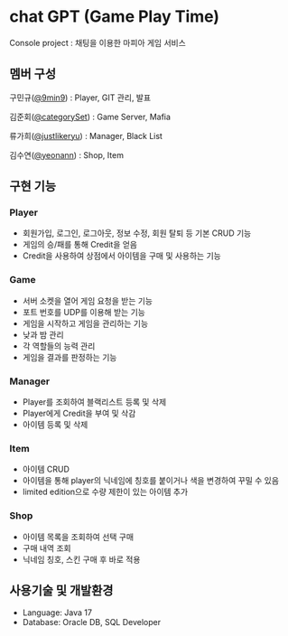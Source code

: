 # chat GPT (Game Play Time)
Console project : 채팅을 이용한 마피아 게임 서비스

## 멤버 구성
구민규([@9min9](https://github.com/9min9)) : Player, GIT 관리, 발표

김준회([@categorySet](https://github.com/categorySet)) : Game Server, Mafia

류가희([@justlikeryu](https://github.com/justlikeryu)) : Manager, Black List

김수연([@yeonann](https://github.com/yeonann)) : Shop, Item

## 구현 기능
### Player
- 회원가입, 로그인, 로그아웃, 정보 수정, 회원 탈퇴 등 기본 CRUD 기능
- 게임의 승/패를 통해 Credit을 얻음
- Credit을 사용하여 상점에서 아이템을 구매 및 사용하는 기능

### Game
- 서버 소켓을 열어 게임 요청을 받는 기능
- 포트 번호를 UDP를 이용해 받는 기능
- 게임을 시작하고 게임을 관리하는 기능
- 낮과 밤 관리
- 각 역할들의 능력 관리
- 게임을 결과를 판정하는 기능

### Manager
- Player를 조회하여 블랙리스트 등록 및 삭제 
- Player에게 Credit을 부여 및 삭감
- 아이템 등록 및 삭제

### Item
- 아이템 CRUD
- 아이템을 통해 player의 닉네임에 칭호를 붙이거나 색을 변경하여 꾸밀 수 있음
- limited edition으로 수량 제한이 있는 아이템 추가

### Shop
- 아이템 목록을 조회하여 선택 구매
- 구매 내역 조회
- 닉네임 칭호, 스킨 구매 후 바로 적용

## 사용기술 및 개발환경
- Language: Java 17
- Database: Oracle DB, SQL Developer
